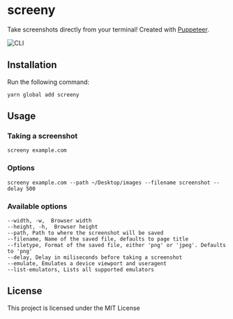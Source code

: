 # screeny

Take screenshots directly from your terminal! Created with [Puppeteer](https://github.com/GoogleChrome/puppeteer).

![CLI](https://user-images.githubusercontent.com/1921046/49509710-62b2ef00-f886-11e8-80c2-8c101a860241.gif)

## Installation

Run the following command:

```
yarn global add screeny
```

## Usage

### Taking a screenshot

```
screeny example.com
```

### Options

```
screeny example.com --path ~/Desktop/images --filename screenshot --delay 500
```

### Available options

```
--width, -w,  Browser width
--height, -h,  Browser height
--path, Path to where the screenshot will be saved
--filename, Name of the saved file, defaults to page title
--filetype, Format of the saved file, either 'png' or 'jpeg'. Defaults to 'png'
--delay, Delay in miliseconds before taking a screenshot
--emulate, Emulates a device viewport and useragent
--list-emulators, Lists all supported emulators
```

## License

This project is licensed under the MIT License
